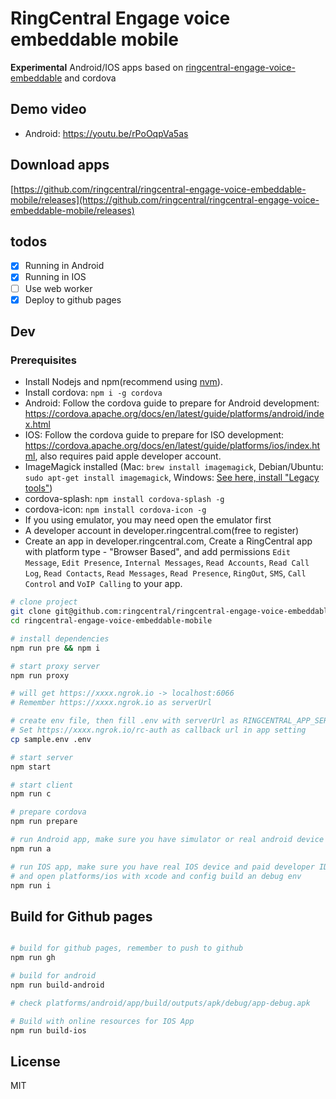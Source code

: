 # RingCentral Engage voice embeddable mobile

**Experimental** Android/IOS apps based on [ringcentral-engage-voice-embeddable](https://github.com/ringcentral/engage-voice-embeddable) and cordova

## Demo video

- Android: https://youtu.be/rPoOqpVa5as

## Download apps

[https://github.com/ringcentral/ringcentral-engage-voice-embeddable-mobile/releases](https://github.com/ringcentral/ringcentral-engage-voice-embeddable-mobile/releases)

## todos

- [x] Running in Android
- [x] Running in IOS
- [ ] Use web worker
- [x] Deploy to github pages

## Dev

### Prerequisites

- Install Nodejs and npm(recommend using [nvm](https://github.com/nvm-sh/nvm)).
- Install cordova: `npm i -g cordova`
- Android: Follow the cordova guide to prepare for Android development: https://cordova.apache.org/docs/en/latest/guide/platforms/android/index.html
- IOS: Follow the cordova guide to prepare for ISO development: https://cordova.apache.org/docs/en/latest/guide/platforms/ios/index.html, also requires paid apple developer account.
- ImageMagick installed (Mac: `brew install imagemagick`, Debian/Ubuntu: `sudo apt-get install imagemagick`, Windows: [See here, install "Legacy tools"](http://www.imagemagick.org/script/binary-releases.php#windows))
- cordova-splash: `npm install cordova-splash -g`
- cordova-icon: `npm install cordova-icon -g`
- If you using emulator, you may need open the emulator first
- A developer account in developer.ringcentral.com(free to register)
- Create an app in developer.ringcentral.com, Create a RingCentral app with platform type - "Browser Based", and add permissions `Edit Message`, `Edit Presence`, `Internal Messages`, `Read Accounts`, `Read Call Log`, `Read Contacts`, `Read Messages`, `Read Presence`, `RingOut`, `SMS`, `Call Control` and `VoIP Calling` to your app.

```bash
# clone project
git clone git@github.com:ringcentral/ringcentral-engage-voice-embeddable-mobile.git
cd ringcentral-engage-voice-embeddable-mobile

# install dependencies
npm run pre && npm i

# start proxy server
npm run proxy

# will get https://xxxx.ngrok.io -> localhost:6066
# Remember https://xxxx.ngrok.io as serverUrl

# create env file, then fill .env with serverUrl as RINGCENTRAL_APP_SERVER and RINGCENTRAL_CLIENT_ID and RINGCENTRAL_CLIENT_SECRET with your own app in developer.ringcentral.com, must be production app and web based with account permission.
# Set https://xxxx.ngrok.io/rc-auth as callback url in app setting
cp sample.env .env

# start server
npm start

# start client
npm run c

# prepare cordova
npm run prepare

# run Android app, make sure you have simulator or real android device ready
npm run a

# run IOS app, make sure you have real IOS device and paid developer ID ready,
# and open platforms/ios with xcode and config build an debug env
npm run i
```

## Build for Github pages

```bash

# build for github pages, remember to push to github
npm run gh

# build for android
npm run build-android

# check platforms/android/app/build/outputs/apk/debug/app-debug.apk

# Build with online resources for IOS App
npm run build-ios

```

## License

MIT
